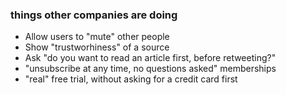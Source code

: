 ### things other companies are doing
- Allow users to "mute" other people
- Show "trustworhiness" of a source
- Ask "do you want to read an article first, before retweeting?"
- "unsubscribe at any time, no questions asked" memberships
- "real" free trial, without asking for a credit card first
